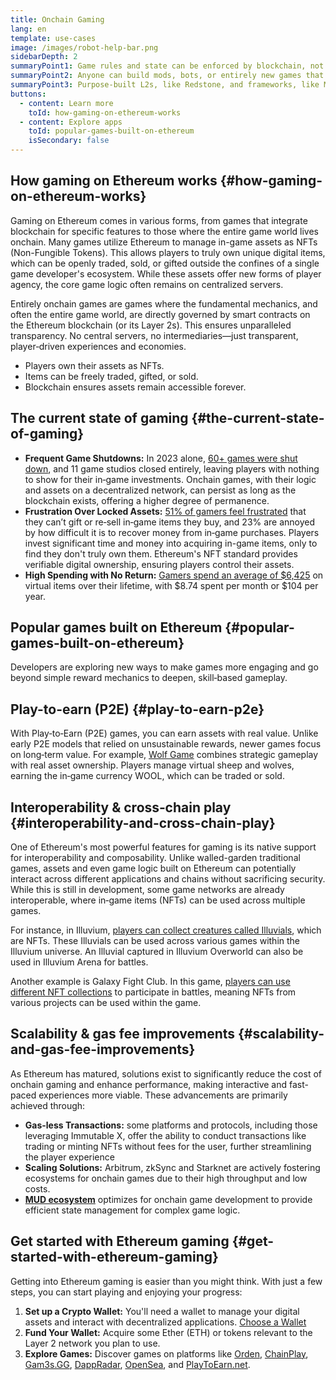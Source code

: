 ```yaml
---
title: Onchain Gaming
lang: en
template: use-cases
image: /images/robot-help-bar.png
sidebarDepth: 2
summaryPoint1: Game rules and state can be enforced by blockchain, not a studio’s servers
summaryPoint2: Anyone can build mods, bots, or entirely new games that plug into the same onchain data
summaryPoint3: Purpose‑built L2s, like Redstone, and frameworks, like MUD, cut costs enough to support real‑time gameplay
buttons:
  - content: Learn more
    toId: how-gaming-on-ethereum-works
  - content: Explore apps
    toId: popular-games-built-on-ethereum
    isSecondary: false
---
```


## How gaming on Ethereum works {#how-gaming-on-ethereum-works}

Gaming on Ethereum comes in various forms, from games that integrate blockchain for specific features to those where the entire game world lives onchain. Many games utilize Ethereum to manage in-game assets as NFTs (Non-Fungible Tokens). This allows players to truly own unique digital items, which can be openly traded, sold, or gifted outside the confines of a single game developer's ecosystem. While these assets offer new forms of player agency, the core game logic often remains on centralized servers.

Entirely onchain games are games where the fundamental mechanics, and often the entire game world, are directly governed by smart contracts on the Ethereum blockchain (or its Layer 2s). This ensures unparalleled transparency. No central servers, no intermediaries—just transparent, player‑driven experiences and economies. 

- Players own their assets as NFTs.
- Items can be freely traded, gifted, or sold.
- Blockchain ensures assets remain accessible forever.

## The current state of gaming {#the-current-state-of-gaming}

- **Frequent Game Shutdowns:** In 2023 alone, [60+ games were shut down](https://tech4gamers.com/game-studios-shut-down-2023/), and 11 game studios closed entirely, leaving players with nothing to show for their in‑game investments. Onchain games, with their logic and assets on a decentralized network, can persist as long as the blockchain exists, offering a higher degree of permanence.
- **Frustration Over Locked Assets:** [51% of gamers feel frustrated](https://www.starknet.io/blog/blockchain-gaming/) that they can’t gift or re‑sell in‑game items they buy, and 23% are annoyed by how difficult it is to recover money from in‑game purchases. Players invest significant time and money into acquiring in-game items, only to find they don't truly own them. Ethereum's NFT standard provides verifiable digital ownership, ensuring players control their assets.
- **High Spending with No Return:** [Gamers spend an average of \$6,425](https://www.starknet.io/blog/blockchain-gaming/) on virtual items over their lifetime, with \$8.74 spent per month or \$104 per year.

## Popular games built on Ethereum {#popular-games-built-on-ethereum}

Developers are exploring new ways to make games more engaging and go beyond simple reward mechanics to deepen, skill‑based gameplay.

<OnchainGamingProductList list="game" />

## Play-to-earn (P2E) {#play-to-earn-p2e}

With Play‑to‑Earn (P2E) games, you can earn assets with real value. Unlike early P2E models that relied on unsustainable rewards, newer games focus on long‑term value. For example, [Wolf Game](https://gam3s.gg/wolf-game/) combines strategic gameplay with real asset ownership. Players manage virtual sheep and wolves, earning the in‑game currency WOOL, which can be traded or sold.

<OnchainGamingProductList list="p2e" />

## Interoperability & cross‑chain play {#interoperability-and-cross-chain-play}

One of Ethereum's most powerful features for gaming is its native support for interoperability and composability. Unlike walled-garden traditional games, assets and even game logic built on Ethereum can potentially interact across different applications and chains without sacrificing security. While this is still in development, some game networks are already interoperable, where in‑game items (NFTs) can be used across multiple games.

For instance, in Illuvium, [players can collect creatures called Illuvials](https://gam3s.gg/news/illuvium-three-web3-games/), which are NFTs. These Illuvials can be used across various games within the Illuvium universe. An Illuvial captured in Illuvium Overworld can also be used in Illuvium Arena for battles.

Another example is Galaxy Fight Club. In this game, [players can use different NFT collections](https://gam3s.gg/galaxy-fight-club/) to participate in battles, meaning NFTs from various projects can be used within the game.

## Scalability & gas fee improvements {#scalability-and-gas-fee-improvements}

As Ethereum has matured, solutions exist to significantly reduce the cost of onchain gaming and enhance performance, making interactive and fast-paced experiences more viable. These advancements are primarily achieved through:

- **Gas-less Transactions:** some platforms and protocols, including those leveraging Immutable X, offer the ability to conduct transactions like trading or minting NFTs without fees for the user, further streamlining the player experience
- **Scaling Solutions:** Arbitrum, zkSync and Starknet are actively fostering ecosystems for onchain games due to their high throughput and low costs.
- **[MUD ecosystem](https://mud.dev/)** optimizes for onchain game development to provide efficient state management for complex game logic.

## Get started with Ethereum gaming {#get-started-with-ethereum-gaming}

Getting into Ethereum gaming is easier than you might think. With just a few steps, you can start playing and enjoying your progress:

1. **Set up a Crypto Wallet:** You'll need a wallet to manage your digital assets and interact with decentralized applications. [Choose a Wallet](/wallets/find-wallet/)
2. **Fund Your Wallet:** Acquire some Ether (ETH) or tokens relevant to the Layer 2 network you plan to use.
3. **Explore Games:** Discover games on platforms like [Orden](https://orden.gg/),  [ChainPlay](https://chainplay.gg/chain/ethereum/), [Gam3s.GG](https://gam3s.gg/), [DappRadar](https://dappradar.com/rankings/protocol/ethereum/category/games), [OpenSea](https://opensea.io/), and [PlayToEarn.net](https://playtoearn.com/blockchaingames).
